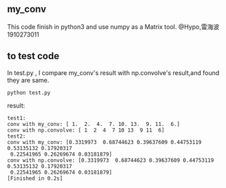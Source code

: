 ## my_conv
This code finish in python3 and use numpy as a  Matrix tool.
@Hypo,雷海波 1910273011
## to  test code
In test.py , I compare my_conv's result with np.convolve's result,and found they are same.
```shell
python test.py
```
result:
```shell
test1:
conv with my_conv: [ 1.  2.  4.  7. 10. 13.  9. 11.  6.]
conv with np.convolve: [ 1  2  4  7 10 13  9 11  6]
test2:
conv with my_conv: [0.3319973  0.68744623 0.39637609 0.44753119 0.53135132 0.17920317
 0.22541965 0.26269674 0.03181879]
conv with np.convolve: [0.3319973  0.68744623 0.39637609 0.44753119 0.53135132 0.17920317
 0.22541965 0.26269674 0.03181879]
[Finished in 0.2s]
```

